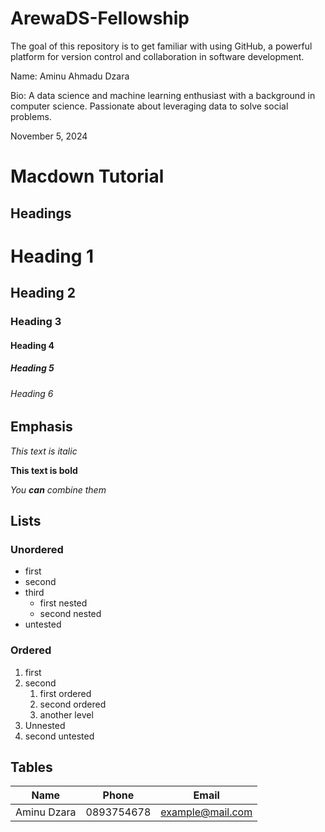 # ArewaDS-Fellowship

The goal of this repository is to get familiar with using GitHub, a powerful platform for version control and collaboration in software development.

Name: Aminu Ahmadu Dzara

Bio: A data science and machine learning enthusiast with a background in computer science. Passionate about leveraging data to solve social problems.

November 5, 2024

# Macdown Tutorial

## Headings

# Heading 1
## Heading 2
### Heading 3
#### Heading 4
##### Heading 5
###### Heading 6

## Emphasis

_This text is italic_

**This text is bold**

_You **can** combine them_

## Lists

### Unordered

- first
- second
- third
    - first nested
    - second nested
- untested

### Ordered

1. first
2. second
     1. first ordered
     2. second ordered
   1. another level
1. Unnested
2. second untested

## Tables

| Name            | Phone        | Email             |
|-----------------|--------------|-------------------|
| Aminu Dzara     | 0893754678   | example@mail.com  |



